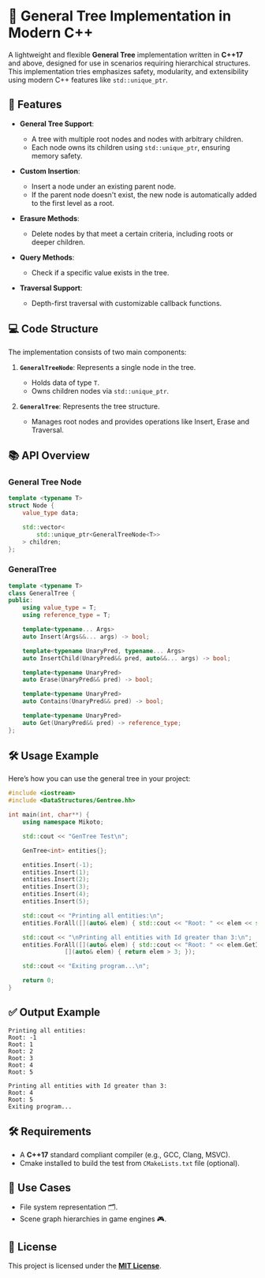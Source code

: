 # 🌳 General Tree Implementation in Modern C++

A lightweight and flexible **General Tree** implementation written in **C++17** and above, designed for use in scenarios requiring hierarchical structures. This implementation tries emphasizes safety, modularity, and extensibility using modern C++ features like `std::unique_ptr`.


## 🚀 Features

- **General Tree Support**:
  - A tree with multiple root nodes and nodes with arbitrary children.
  - Each node owns its children using `std::unique_ptr`, ensuring memory safety.

- **Custom Insertion**:
  - Insert a node under an existing parent node.
  - If the parent node doesn't exist, the new node is automatically added to the first level as a root.

- **Erasure Methods**:
  - Delete nodes by that meet a certain criteria, including roots or deeper children.

- **Query Methods**:
  - Check if a specific value exists in the tree.

- **Traversal Support**:
  - Depth-first traversal with customizable callback functions.


## 💻 Code Structure

The implementation consists of two main components:

1. **`GeneralTreeNode`**: Represents a single node in the tree.
    - Holds data of type `T`.
    - Owns children nodes via `std::unique_ptr`.

2. **`GeneralTree`**: Represents the tree structure.
    - Manages root nodes and provides operations like Insert, Erase and Traversal.


## 📚 API Overview

### General Tree Node

```cpp
template <typename T>
struct Node {
    value_type data;

    std::vector<
        std::unique_ptr<GeneralTreeNode<T>>
    > children;
};
```

### GeneralTree

```cpp
template <typename T>
class GeneralTree {
public:
    using value_type = T; 
    using reference_type = T;

    template<typename... Args>
    auto Insert(Args&&... args) -> bool;

    template<typename UnaryPred, typename... Args>
    auto InsertChild(UnaryPred&& pred, auto&&... args) -> bool;

    template<typename UnaryPred>
    auto Erase(UnaryPred&& pred) -> bool;

    template<typename UnaryPred>
    auto Contains(UnaryPred&& pred) -> bool;

    template<typename UnaryPred>
    auto Get(UnaryPred&& pred) -> reference_type;
};
```


## 🛠️ Usage Example

Here’s how you can use the general tree in your project:

```cpp
#include <iostream>
#include <DataStructures/Gentree.hh>

int main(int, char**) {
    using namespace Mikoto;

    std::cout << "GenTree Test\n";

    GenTree<int> entities{};

    entities.Insert(-1);
    entities.Insert(1);
    entities.Insert(2);
    entities.Insert(3);
    entities.Insert(4);
    entities.Insert(5);

    std::cout << "Printing all entities:\n";
    entities.ForAll([](auto& elem) { std::cout << "Root: " << elem << std::endl; });

    std::cout << "\nPrinting all entities with Id greater than 3:\n";
    entities.ForAll([](auto& elem) { std::cout << "Root: " << elem.GetId() << std::endl; },
                [](auto& elem) { return elem > 3; });

    std::cout << "Exiting program...\n";

    return 0;
}
```


## ✅ Output Example

```
Printing all entities:
Root: -1
Root: 1
Root: 2
Root: 3
Root: 4
Root: 5

Printing all entities with Id greater than 3:
Root: 4
Root: 5
Exiting program...
```


## 🛠 Requirements

- A **C++17** standard compliant compiler (e.g., GCC, Clang, MSVC).
- Cmake installed to build the test from ``CMakeLists.txt`` file (optional).


## 🎯 Use Cases

- File system representation 🗂️.
- Scene graph hierarchies in game engines 🎮.

## 📄 License

This project is licensed under the [**MIT License**](LICENSE).
